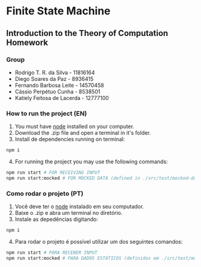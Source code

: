 # Finite State Machine
## Introduction to the Theory of Computation Homework

### Group
- Rodrigo T. R. da Silva - 11816164
- Diego Soares da Paz - 8936415
- Fernando Barbosa Leite - 14570458
- Cássio Perpétuo Cunha - 8538501
- Katiely Feitosa de Lacerda - 12777100

### How to run the project (EN)

1. You must have <a href="https://nodejs.org/en/download>">node</a> installed on your computer.
2. Download the .zip file and open a terminal in it's folder.
3. Install de dependencies running on terminal:

```bash
npm i
```
4. For running the project you may use the following commands:
```bash
npm run start # FOR RECEIVING INPUT
npm run start:mocked # FOR MOCKED DATA (defined in ./src/test/mocked-data.js)
```

### Como rodar o projeto (PT)

1. Você deve ter o <a href="https://nodejs.org/en/download>">node</a> instalado em seu computador.
2. Baixe o .zip e abra um terminal no diretório.
3. Instale as depedências digitando:

```bash
npm i
```
4. Para rodar o projeto é possível utilizar um dos seguintes comandos:
```bash
npm run start # PARA RECEBER INPUT
npm run start:mocked # PARA DADOS ESTÁTICOS (definidos em ./src/test/mocked-data.js)
```
